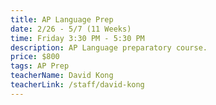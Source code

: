 ```yaml
---
title: AP Language Prep
date: 2/26 - 5/7 (11 Weeks)
time: Friday 3:30 PM - 5:30 PM
description: AP Language preparatory course.
price: $800
tags: AP Prep
teacherName: David Kong
teacherLink: /staff/david-kong
---
```

